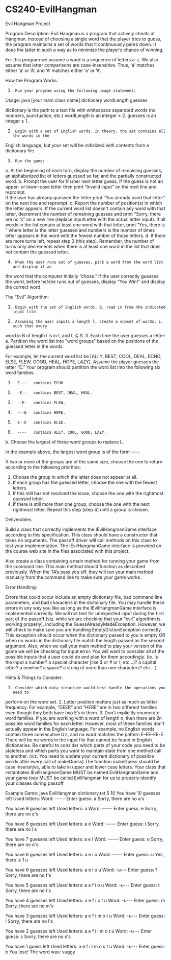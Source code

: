 # CS240-EvilHangman
Evil Hangman Project
 
Program Description: Evil Hangman is a program that actively cheats at Hangman. Instead of choosing a single word that the player tries to guess, the program maintains a set of words that it continuously pares down.  It does the latter in such a way as to minimize the player’s chance of winning.

For this program we assume a word is a sequence of letters a-z.  We also assume that letter comparisons are case-insensitive.  Thus, ‘a’ matches either ‘a’ or ‘A’, and ‘A’ matches either ‘a’ or ‘A’.
 
How the Program Works:
1.      Run your program using the following usage statement:

Usage: java [your main class name] dictionary wordLength guesses

dictionary is the path to a text file with whitespace separated words (no numbers, punctuation, etc.)
wordLength is an integer ≥ 2.
guesses is an integer ≥ 1.

2.      Begin with a set of English words. In theory, the set contains all the words in the 
English language, but your set will be initialized with contents from a dictionary file.

3.      Run the game:
a.	 At the beginning of each turn, display the number of remaining guesses, 
an alphabetized list of letters guessed so far, and the partially constructed 
word.
b.	Prompt the user for his/her next letter guess.  If the guess is not an upper- 
or lower-case letter then print “Invalid input” on the next line and reprompt.  
If the user has already guessed the letter print “You already used that 
letter” on the next line and reprompt.
c.	Report  the number of position(s) in which the letter appears. If the current 
word list doesn't contain any word with that letter, decrement the number 
of remaining guesses and print “Sorry, there are no <inputLetter>’s” on a 
new line (replace inputLetter with the actual letter input).  If all words in the 
list contain at least one word with that letter, print “Yes, there is <number> 
<letter>”  where letter is the letter guessed and numbers is the number of 
times letter appears in the word with the fewest number of those letters.
	d.	If there are more turns left, repeat step 3 (this step).  Remember, the 
number of turns only decrements when there is at least one word in the list 
that does not contain the guessed letter.

4.      When the user runs out of guesses, pick a word from the word list and display it as 
the word that the computer initially “chose.” If the user correctly guesses the word, 
before he/she runs out of guesses, display “You Win!” and display the correct word.

The “Evil” Algorithm:
1.      Begin with the set of English words, B, read in from the indicated input file.
2.      Assuming the user inputs a length l, Create a subset of words, L, such that every 
word in B of length l is in L and L ⊆ S.
3.      Each time the user guesses a letter:
a.   	Partition the word list into "word groups" based on the positions of the 
guessed letter in the words.

For example, let the current word list be [ALLY, BEST, COOL, DEAL, ECHO, ELSE, 
FLEW, GOOD, HEAL, HOPE, LAZY]. Assume the player guesses the letter “E.” Your 
program should partition the word list into the following six word families:

1.       E--- 	contains ECHO.
2.       -E-- 	contains BEST, DEAL, HEAL.
3.       --E- 	contains FLEW.
4.       ---E 	contains HOPE.
5.       E--E 	contains ELSE.
6.       ---- 	contains ALLY, COOL, GOOD, LAZY.

b.	Choose  the largest of these word groups to replace L.  

In the example above, the largest word group is of the form ----.

If two or more of the groups are of the same size, choose the one to return according to the following priorities:  
1. Choose the group in which the letter does not appear at all.  
2. If each group has the guessed letter, choose the one with the 
fewest letters.
3. If this still has not resolved the issue, choose the one with the 
rightmost guessed letter.
4. If there is still  more than one group, choose the one with the next 
rightmost letter.  Repeat this step (step 4) until a group is 
chosen.

Deliverables: 

Build a class that correctly implements the IEvilHangmanGame interface according to this specification. This class should have a constructor that takes no arguments. The passoff driver will call methods on this class to test your implementation. The IEvilHangmanGame interface is provided on the course web site in the files associated with this project.

Also create a class containing a main method for running your game from the command line. This main method should function as described previously. When the TA’s pass you off, they will run your main method manually from the command line to make sure your game works.

Error Handling:

Errors that could occur include an empty dictionary file, bad command line parameters, and bad characters in the dictionary file. You may handle these errors in any way you like as long as the IEvilHangmanGame interface is implemented correctly. We will not test for unexpected input during the first part of the passoff (viz. while we are checking that your “evil” algorithm is working properly), including the GuessAlreadyMadeException. However, we will check to make sure you are handling EmptyDictionException correctly. This exception should occur when the dictionary passed to you is empty OR when no words in the dictionary file match the length passed as the second argument. Also, when we call your main method to play your version of the game we will be checking for input error. You will want to consider all of the possible inputs that a user could do and plan for them accordingly. (ie. Is the input a number? a special character [like $ or # or !, etc…]? a capital letter? a newline? a space? a string of more than one characters? etc….)

Hints & Things to Consider:
1.      Consider which data structure would best handle the operations you need to 
perform on the word set.
2.      Letter position matters just as much as letter frequency. For example, “DEER” and 
“HERE” are in two different families even though they both have two E’s in them.
3.      Don't explicitly enumerate word families. If you are working with a word of length n, 
then there are 2n possible word families for each letter. However, most of these 
families don't actually appear in the English language. For example, no English 
words contain three consecutive U’s, and no word matches the pattern E-EE-EE-E.
There will be no words in the input file that cannot be found in English dictionaries.
Be careful to consider which parts of your code you need to be stateless and which parts you want to maintain state from one method call to another. (viz. You need to update your current dictionary of possible words after every call of makeGuess)
The function makeGuess should be case insensitive, able to take in upper and lower case letters.
Your class that instantiates IEvilHangmanGame MUST be named EvilHangmanGame and your game loop MUST be called EvilHangman for us to properly identify your classes during passoff



Example Game:
java EvilHangman dictionary.txt 5 10
You have 10 guesses left
Used letters: 
Word: -----
Enter guess: a
Sorry, there are no a's

You have 9 guesses left
Used letters: a
Word: -----
Enter guess: e
Sorry, there are no e's

You have 8 guesses left
Used letters: a e
Word: -----
Enter guess: i
Sorry, there are no i's

You have 7 guesses left
Used letters: a e i
Word: -----
Enter guess: o
Sorry, there are no o's

You have 6 guesses left
Used letters: a e i o
Word: -----
Enter guess: u
Yes, there is 1 u

You have 6 guesses left
Used letters: a e i o u
Word: -u---
Enter guess: f
Sorry, there are no f's

You have 5 guesses left
Used letters: a e f i o u
Word: -u---
Enter guess: t
Sorry, there are no t's


You have 4 guesses left
Used letters: a e f i o t u
Word: -u---
Enter guess: m
Sorry, there are no m's

You have 3 guesses left
Used letters: a e f i m o t u
Word: -u---
Enter guess: l
Sorry, there are no l's

You have 2 guesses left
Used letters: a e f i l m o t u
Word: -u---
Enter guess: s
Sorry, there are no s's

You have 1 guess left
Used letters: a e f i l m o s t u
Word: -u---
Enter guess: b
You lose!
The word was: vuggy

